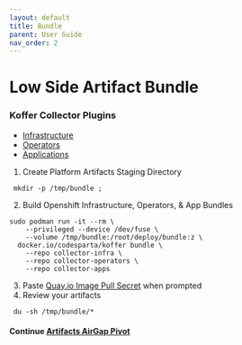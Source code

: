 ```yaml
---
layout: default
title: Bundle
parent: User Guide
nav_order: 2
---
```


# Low Side Artifact Bundle
### Koffer Collector Plugins
  - [Infrastructure]    
  - [Operators]    
  - [Applications]    
    
  1. Create Platform Artifacts Staging Directory
```
 mkdir -p /tmp/bundle ;
```
  2. Build Openshift Infrastructure, Operators, & App Bundles
```
sudo podman run -it --rm \
    --privileged --device /dev/fuse \
    --volume /tmp/bundle:/root/deploy/bundle:z \
  docker.io/codesparta/koffer bundle \
    --repo collector-infra \
    --repo collector-operators \
    --repo collector-apps
```
    
  3. Paste [Quay.io Image Pull Secret] when prompted
  3. Review your artifacts
```
 du -sh /tmp/bundle/*
```
    
#### Continue [Artifacts AirGap Pivot](https://codectl.io/docs/user-guide/airgap)    
[Operators]:https://github.com/CodeSparta/collector-operators
[Applications]:https://github.com/CodeSparta/collector-apps
[Infrastructure]:https://github.com/CodeSparta/collector-infra
[Quay.io Image Pull Secret]:https://cloud.redhat.com/openshift/install/metal/user-provisioned
